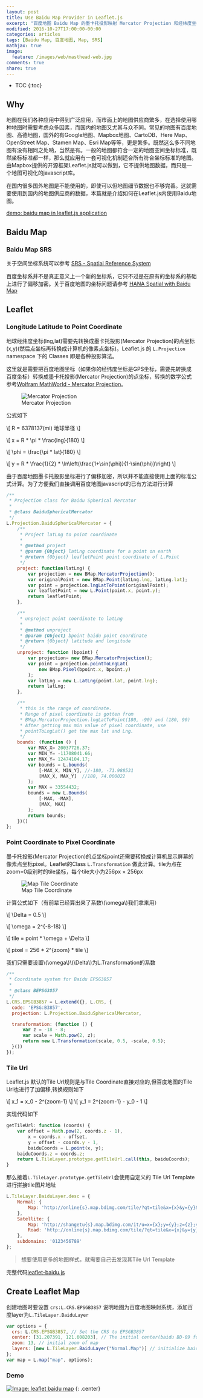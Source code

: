 ```yaml
---
layout: post
title: Use Baidu Map Provider in Leaflet.js
excerpt: "百度地图 Baidu Map 的墨卡托投影映射 Mercator Projection 和经纬度坐标与 Tile Url 都有加偏移，本文介绍如何继承和修改 Leaflet.js 原有 Class 使之适应百度地图的算法，将百度地图展示于 Leaflet.js 框架上"
modified: 2016-10-27T17:00:00-00:00
categories: articles
tags: [Baidu Map, 百度地图, Map, SRS]
mathjax: true
image:
  feature: /images/web/masthead-web.jpg
comments: true
share: true
---
```


* TOC
{:toc}

## Why

地图在我们各种应用中得到广泛应用，而市面上的地图供应商繁多，在选择使用哪种地图时需要考虑众多因素，而国内的地图又尤其与众不同。常见的地图有百度地图、高德地图，国外的有Google地图、Mapbox地图、CartoDB、Here Map、OpenStreet Map、Stamen Map、Esri Map等等，更是繁多。既然这么多不同地图有没有相同之处呐，当然是有。一般的地图都符合一定的地图空间坐标标准，既然坐标标准都一样，那么就应用有一套可视化机制适合所有符合坐标标准的地图。
由Mapbox提供的开源框架Leaflet.js就可以做到，它不提供地图数据，而只是一个地图可视化的javascript库。

在国内很多国外地图是不能使用的，即使可以但地图细节数据也不够完善。这就需要使用到国内的地图供应商的数据，本篇就是介绍如何在Leaflet.js内使用Baidu地图。

[demo: baidu map in leaflet.js application][3]

## Baidu Map

### Baidu Map SRS

关于空间坐标系统可以参考 [SRS - Spatial Reference System][1]

百度坐标系并不是真正意义上一个新的坐标系，它只不过是在原有的坐标系的基础上进行了偏移加密。关于百度地图的坐标问题请参考 [HANA Spatial with Baidu Map][2]

## Leaflet

### Longitude Latitude to Point Coordinate

地球经纬度坐标(lng,lat)需要先转换成墨卡托投影(Mercator Projection)的点坐标(x,y)(然后点坐标再转换成计算机的像素点坐标)。Leaflet.js 的 `L.Projection` namespace 下的 Classes 即是各种投影算法。

这里就是需要把百度地图坐标（如果你的经纬度坐标是GPS坐标，需要先转换成百度坐标）转换成墨卡托投影(Mercator Projection)的点坐标，转换的数学公式参考[Wolfram MathWorld - Mercator Projection][4]。

<figure class="center">
  <img src="/images/web/map/Cylindrical_Projection_basics2.svg" alt="Mercator Projection">
  <figcaption>Mercator Projection</figcaption>
</figure>

公式如下

\\[ R = 6378137(mi)  地球半径 \\]

\\[ x = R * \pi * \frac{lng}{180} \\]

\\[ \phi = \frac{\pi * lat}{180} \\]

\\[ y = R * \frac{1}{2} * \ln\left(\frac{1+\sin(\phi)}{1-\sin(\phi)}\right) \\]

由于百度地图墨卡托投影坐标进行了偏移加密，所以并不能直接使用上面的标准公式计算。为了方便我们直接调用百度地图javascript的已有方法进行计算

```javascript
/**
 * Projection class for Baidu Spherical Mercator
 *
 * @class BaiduSphericalMercator
 */
L.Projection.BaiduSphericalMercator = {
    /**
     * Project latLng to point coordinate
     *
     * @method project
     * @param {Object} latLng coordinate for a point on earth
     * @return {Object} leafletPoint point coordinate of L.Point
     */
    project: function(latLng) {
        var projection = new BMap.MercatorProjection();
        var originalPoint = new BMap.Point(latLng.lng, latLng.lat);
        var point = projection.lngLatToPoint(originalPoint);
        var leafletPoint = new L.Point(point.x, point.y);
        return leafletPoint;
    },

    /**
     * unproject point coordinate to latLng
     *
     * @method unproject
     * @param {Object} bpoint baidu point coordinate
     * @return {Object} latitude and longitude
     */
    unproject: function (bpoint) {
        var projection= new BMap.MercatorProjection();
        var point = projection.pointToLngLat(
            new BMap.Pixel(bpoint.x, bpoint.y)
        );
        var latLng = new L.LatLng(point.lat, point.lng);
        return latLng;
    },

    /**
     * this is the range of coordinate.
     * Range of pixel coordinate is gotten from
     * BMap.MercatorProjection.lngLatToPoint(180, -90) and (180, 90)
     * After getting max min value of pixel coordinate, use
     * pointToLngLat() get the max lat and Lng.
     */
    bounds: (function () {
        var MAX_X= 20037726.37;
        var MIN_Y= -11708041.66;
        var MAX_Y= 12474104.17;
        var bounds = L.bounds(
            [-MAX_X, MIN_Y], //-180, -71.988531
            [MAX_X, MAX_Y]  //180, 74.000022
        );
        var MAX = 33554432;
        bounds = new L.Bounds(
            [-MAX, -MAX],
            [MAX, MAX]
        );
        return bounds;
    })()
};
```

### Point Coordinate to Pixel Coordinate

墨卡托投影(Mercator Projection)的点坐标point还需要转换成计算机显示屏幕的像素点坐标pixel。Leaflet的Class `L.Transformation` 做此计算。tile为点在zoom=0级别时的tile坐标，每个tile大小为256px × 256px

<figure class="center">
  <img src="/images/web/map/map-tiles.png" alt="Map Tile Coordinate">
  <figcaption>Map Tile Coordinate</figcaption>
</figure>

计算公式如下（有前辈已经算出来了系数\\(\omega\\)我们拿来用）

\\[ \Delta = 0.5 \\]

\\[ \omega = 2^{-8-18} \\]

\\[ tile = point * \omega + \Delta \\]

\\[ pixel = 256 * 2^{zoom} * tile \\]

我们只需要设置\\(\omega\\)\\(\Delta\\)为L.Transformation的系数

```javascript
/**
 * Coordinate system for Baidu EPSG3857
 *
 * @class BEPSG3857
 */
L.CRS.EPSGB3857 = L.extend({}, L.CRS, {
  code: 'EPSG:B3857',
  projection: L.Projection.BaiduSphericalMercator,

  transformation: (function () {
      var z = -18 - 8;
      var scale = Math.pow(2, z);
      return new L.Transformation(scale, 0.5, -scale, 0.5);
  }())
});
```

### Tile Url

Leaflet.js 默认的Tile Url规则是与Tile Coordinate直接对应的,但百度地图的Tile Url也进行了加偏移,转换规则如下

\\[ x_1 = x_0 - 2^{zoom-1} \\]
\\[ y_1 = 2^{zoom-1} - y_0 - 1 \\]

实现代码如下

```javascript
getTileUrl: function (coords) {
    var offset = Math.pow(2, coords.z - 1),
        x = coords.x - offset,
        y = offset - coords.y - 1,
        baiduCoords = L.point(x, y);
    baiduCoords.z = coords.z;
    return L.TileLayer.prototype.getTileUrl.call(this, baiduCoords);
}
```

那么接着`L.TileLayer.prototype.getTileUrl`会使用自定义的 Tile Url Template 进行拼接tile图片地址

```javascript
L.TileLayer.BaiduLayer.desc = {
    Normal: {
        Map: 'http://online{s}.map.bdimg.com/tile/?qt=tile&x={x}&y={y}&z={z}&styles=pl'
    },
    Satellite: {
        Map: 'http://shangetu{s}.map.bdimg.com/it/u=x={x};y={y};z={z};v=009;type=sate&fm=46',
        Road: 'http://online{s}.map.bdimg.com/tile/?qt=tile&x={x}&y={y}&z={z}&styles=sl'
    },
    subdomains: '0123456789'
};
```

> 想要使用更多的地图样式，就需要自己去发现其Tile Url Template

完整代码[leaflet-baidu.js][5]

## Create Leaflet Map

创建地图时要设置 `crs:L.CRS.EPSGB3857` 说明地图为百度地图映射系统，添加百度layer为`L.TileLayer.BaiduLayer`

```javascript
var options = {
  crs: L.CRS.EPSGB3857, // Set the CRS to EPSGB3857
  center: [31.207391, 121.608203], // The initial center(baidu BD-09 format) of map
  zoom: 13, // initial zoom of map
  layers: [new L.TileLayer.BaiduLayer("Normal.Map")] // initialize baidu map layer
};
var map = L.map("map", options);
```

### Demo

[![Image: leaflet baidu map][7]][6]
{: .center}


[1]:/articles/hana-spatial-in-action/#srs---spatial-reference-system
[2]:/articles/hana-spatial-with-baidu-map/#section-1
[3]:http://labs.tiven.wang/map/leaflet-baidu/
[4]:http://mathworld.wolfram.com/MercatorProjection.html
[5]:http://labs.tiven.wang/map/leaflet-baidu/leaflet-baidu.js
[6]:http://labs.tiven.wang/map/leaflet-baidu/
[7]:http://labs.tiven.wang/map/images/thumbs/leaflet-baidu.jpg
